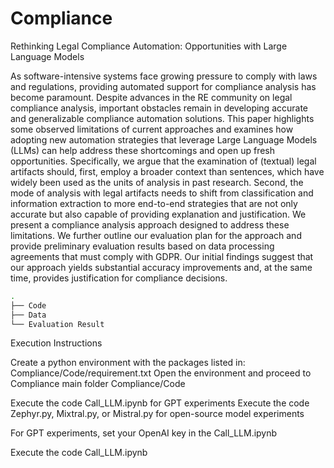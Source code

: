 # Compliance
Rethinking Legal Compliance Automation:
Opportunities with Large Language Models

As software-intensive systems face growing pressure to comply with laws and regulations, providing automated support for compliance analysis has become paramount. Despite advances in the RE community on legal compliance analysis, important obstacles remain in developing accurate and generalizable compliance automation solutions. This paper highlights some observed limitations of current approaches and examines how adopting new automation strategies that leverage Large Language Models (LLMs) can help address these shortcomings and open up fresh opportunities. Specifically, we argue that the examination of (textual) legal artifacts should, first, employ a broader context than sentences, which have widely been used as the units of analysis in past research. Second, the mode of analysis with legal artifacts needs to shift from classification and information extraction to more end-to-end strategies that are not only accurate but also capable of providing explanation and justification. We present a compliance analysis approach designed to address these limitations. We further outline our evaluation plan for the approach and provide preliminary evaluation results based on data processing agreements that must comply with GDPR. Our initial findings suggest that our approach yields substantial accuracy improvements and, at the same time, provides justification for compliance decisions.

 ```bash
.
├── Code
├── Data
└── Evaluation Result

```
Execution Instructions

Create a python environment with the packages listed in: Compliance/Code/requirement.txt 
Open the environment and proceed to Compliance main folder Compliance/Code

Execute the code Call_LLM.ipynb for GPT experiments
Execute the code Zephyr.py, Mixtral.py, or Mistral.py for open-source model experiments

For GPT experiments, set your OpenAI key in the Call_LLM.ipynb

Execute the code Call_LLM.ipynb 

